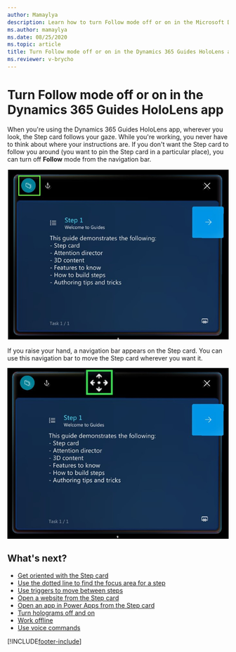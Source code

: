 ```yaml
---
author: Mamaylya
description: Learn how to turn Follow mode off or on in the Microsoft Dynamics 365 Guides HoloLens app
ms.author: mamaylya
ms.date: 08/25/2020
ms.topic: article
title: Turn Follow mode off or on in the Dynamics 365 Guides HoloLens app
ms.reviewer: v-brycho
---
```


# Turn Follow mode off or on in the Dynamics 365 Guides HoloLens app

When you're using the Dynamics 365 Guides HoloLens app, wherever you look, the Step card follows your gaze. While you're working, you never have to think about where your instructions are. If you don't want the Step card to follow you around (you want to pin the Step card in a particular place), you can turn off **Follow** mode from the navigation bar.

![Follow mode button.](media/instruction-card-follow-mode.jpg "Follow mode button")

If you raise your hand, a navigation bar appears on the Step card. You can use this navigation bar to move the Step card wherever you want it. 

![Navigation bar on instruction card.](media/instruction-card-navigation-bar.jpg "Navigation bar on instruction card")

## What's next?

- [Get oriented with the Step card](operator-step-card-orientation.md)
- [Use the dotted line to find the focus area for a step](operator-dotted-line.md)
- [Use triggers to move between steps](operator-trigger.md)
- [Open a website from the Step card](operator-website-link.md)
- [Open an app in Power Apps from the Step card](operator-powerapps-link.md)
- [Turn holograms off and on](operator-holograms-off.md)
- [Work offline](operator-offline-mode.md)
- [Use voice commands](voice-commands.md)


[!INCLUDE[footer-include](../includes/footer-banner.md)]
